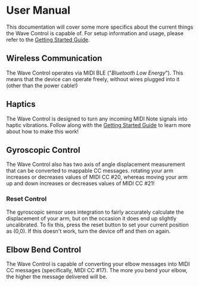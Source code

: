 # User Manual

This documentation will cover some more specifics about the current things the Wave Control is capable of. For setup information and usage, please refer to the [Getting Started Guide](./GettingStarted.md).

## Wireless Communication
The Wave Control operates via MIDI BLE ("_Bluetooth Low Energy_"). This means that the device can operate freely, without wires plugged into it (other than the power cable!)

## Haptics

The Wave Control is designed to turn any incoming MIDI Note signals into haptic vibrations. Follow along with the [Getting Started Guide](./GettingStarted.md) to learn more about how to make this work!

## Gyroscopic Control

The Wave Control also has two axis of angle displacement measurement that can be converted to mappable CC messages. rotating your arm increases or decreases values of MIDI CC #20, whereas moving your arm up and down increases or decreases values of MIDI CC #21!

### Reset Control

The gyroscopic sensor uses integration to fairly accurately calculate the displacement of your arm, but on the occasion it does end up slightly uncalibrated. To fix this, press the reset button to set your current position as (0,0). If this doesn't work, turn the device off and then on again.

## Elbow Bend Control

The Wave Control is capable of converting your elbow messages into MIDI CC messages (specifically, MIDI CC #17). The more you bend your elbow, the higher the message delivered will be. 